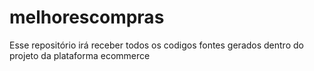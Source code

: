 # melhorescompras
Esse repositório irá receber todos os codigos fontes gerados dentro do projeto da plataforma ecommerce
